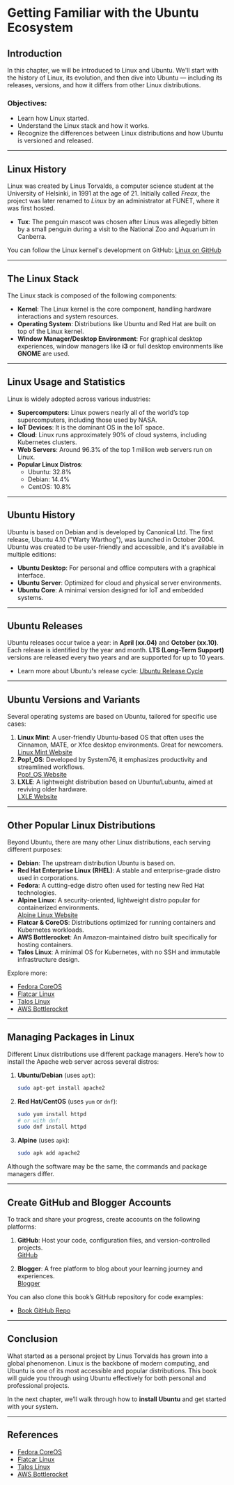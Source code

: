 
# Getting Familiar with the Ubuntu Ecosystem

## Introduction

In this chapter, we will be introduced to Linux and Ubuntu. We'll start with the history of Linux, its evolution, and then dive into Ubuntu — including its releases, versions, and how it differs from other Linux distributions.

### Objectives:
- Learn how Linux started.
- Understand the Linux stack and how it works.
- Recognize the differences between Linux distributions and how Ubuntu is versioned and released.

---

## Linux History

Linux was created by Linus Torvalds, a computer science student at the University of Helsinki, in 1991 at the age of 21. Initially called *Freax*, the project was later renamed to *Linux* by an administrator at FUNET, where it was first hosted.

- **Tux**: The penguin mascot was chosen after Linus was allegedly bitten by a small penguin during a visit to the National Zoo and Aquarium in Canberra.

You can follow the Linux kernel's development on GitHub: [Linux on GitHub](https://github.com/torvalds/linux)

---

## The Linux Stack

The Linux stack is composed of the following components:

- **Kernel**: The Linux kernel is the core component, handling hardware interactions and system resources.
- **Operating System**: Distributions like Ubuntu and Red Hat are built on top of the Linux kernel.
- **Window Manager/Desktop Environment**: For graphical desktop experiences, window managers like **i3** or full desktop environments like **GNOME** are used.

---

## Linux Usage and Statistics

Linux is widely adopted across various industries:

- **Supercomputers**: Linux powers nearly all of the world’s top supercomputers, including those used by NASA.
- **IoT Devices**: It is the dominant OS in the IoT space.
- **Cloud**: Linux runs approximately 90% of cloud systems, including Kubernetes clusters.
- **Web Servers**: Around 96.3% of the top 1 million web servers run on Linux.
- **Popular Linux Distros**: 
  - Ubuntu: 32.8%  
  - Debian: 14.4%  
  - CentOS: 10.8%

---

## Ubuntu History

Ubuntu is based on Debian and is developed by Canonical Ltd. The first release, Ubuntu 4.10 ("Warty Warthog"), was launched in October 2004. Ubuntu was created to be user-friendly and accessible, and it's available in multiple editions:

- **Ubuntu Desktop**: For personal and office computers with a graphical interface.
- **Ubuntu Server**: Optimized for cloud and physical server environments.
- **Ubuntu Core**: A minimal version designed for IoT and embedded systems.

---

## Ubuntu Releases

Ubuntu releases occur twice a year: in **April (xx.04)** and **October (xx.10)**. Each release is identified by the year and month. **LTS (Long-Term Support)** versions are released every two years and are supported for up to 10 years.

- Learn more about Ubuntu's release cycle: [Ubuntu Release Cycle](https://ubuntu.com/about/release-cycle)

---

## Ubuntu Versions and Variants

Several operating systems are based on Ubuntu, tailored for specific use cases:

1. **Linux Mint**: A user-friendly Ubuntu-based OS that often uses the Cinnamon, MATE, or Xfce desktop environments. Great for newcomers.  
   [Linux Mint Website](https://linuxmint.com/)
2. **Pop!_OS**: Developed by System76, it emphasizes productivity and streamlined workflows.  
   [Pop!_OS Website](https://pop.system76.com/)
3. **LXLE**: A lightweight distribution based on Ubuntu/Lubuntu, aimed at reviving older hardware.  
   [LXLE Website](https://lxle.net/)

---

## Other Popular Linux Distributions

Beyond Ubuntu, there are many other Linux distributions, each serving different purposes:

- **Debian**: The upstream distribution Ubuntu is based on.
- **Red Hat Enterprise Linux (RHEL)**: A stable and enterprise-grade distro used in corporations.
- **Fedora**: A cutting-edge distro often used for testing new Red Hat technologies.
- **Alpine Linux**: A security-oriented, lightweight distro popular for containerized environments.  
  [Alpine Linux Website](https://www.alpinelinux.org/)
- **Flatcar & CoreOS**: Distributions optimized for running containers and Kubernetes workloads.
- **AWS Bottlerocket**: An Amazon-maintained distro built specifically for hosting containers.
- **Talos Linux**: A minimal OS for Kubernetes, with no SSH and immutable infrastructure design.

Explore more:
- [Fedora CoreOS](https://getfedora.org/en/coreos?stream=stable)
- [Flatcar Linux](https://flatcar-linux.org/)
- [Talos Linux](https://www.talos.dev/)
- [AWS Bottlerocket](https://aws.amazon.com/bottlerocket/)

---

## Managing Packages in Linux

Different Linux distributions use different package managers. Here’s how to install the Apache web server across several distros:

1. **Ubuntu/Debian** (uses `apt`):
   ```bash
   sudo apt-get install apache2
   ```

2. **Red Hat/CentOS** (uses `yum` or `dnf`):
   ```bash
   sudo yum install httpd
   # or with dnf:
   sudo dnf install httpd
   ```

3. **Alpine** (uses `apk`):
   ```bash
   sudo apk add apache2
   ```

Although the software may be the same, the commands and package managers differ.

---

## Create GitHub and Blogger Accounts

To track and share your progress, create accounts on the following platforms:

1. **GitHub**: Host your code, configuration files, and version-controlled projects.  
   [GitHub](https://github.com)

2. **Blogger**: A free platform to blog about your learning journey and experiences.  
   [Blogger](https://www.blogger.com)

You can also clone this book’s GitHub repository for code examples:
- [Book GitHub Repo](https://github.com/bpbpublications/Ubuntu-Linux-in-30-days)

---

## Conclusion

What started as a personal project by Linus Torvalds has grown into a global phenomenon. Linux is the backbone of modern computing, and Ubuntu is one of its most accessible and popular distributions. This book will guide you through using Ubuntu effectively for both personal and professional projects.

In the next chapter, we’ll walk through how to **install Ubuntu** and get started with your system.

---

## References
- [Fedora CoreOS](https://getfedora.org/en/coreos?stream=stable)
- [Flatcar Linux](https://flatcar-linux.org/)
- [Talos Linux](https://www.talos.dev/)
- [AWS Bottlerocket](https://aws.amazon.com/bottlerocket/)
```

